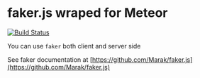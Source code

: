 # faker.js wraped for Meteor 
[![Build Status](https://travis-ci.org/girassolbit/meteor-fakefill.svg?branch=master)](https://travis-ci.org/girassolbit/meteor-fakefill)

You can use `faker` both client and server side

See faker documentation at [https://github.com/Marak/faker.js](https://github.com/Marak/faker.js)

